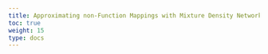 ```yaml
---
title: Approximating non-Function Mappings with Mixture Density Networks
toc: true
weight: 15
type: docs
---
```

